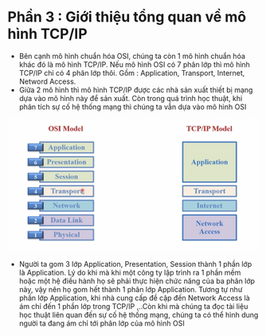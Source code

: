 # Phần 3 : Giới thiệu tổng quan về mô hình TCP/IP   
-   Bên cạnh mô hình chuẩn hóa OSI, chúng ta còn 1 mô hình chuẩn hóa khác đó là mô hình TCP/IP. Nếu mô hình OSI có 7 phân lớp thì mô hình TCP/IP chỉ có 4 phân lớp thôi. Gồm : Application, Transport, Internet, Netword Access.
-   Giữa 2 mô hình thì mô hình TCP/IP được các nhà sản xuất thiết bị mạng dựa vào mô hình này để sản xuất. Còn trong quá trình học thuật, khi phân tích sự cố hệ thống mạng thì chúng ta vẫn dựa vào mô hình OSI

![Alt text](<../picture/Screenshot 2023-08-27 at 20.27.38.png>)
-    Người ta gom 3 lớp Application, Presentation, Session thành 1 phần lớp là Application. Lý do khi mà khi một công ty lập trình ra 1 phần mềm hoặc một hệ điều hành họ sẽ phải thực hiện chức năng của ba phân lớp này, vậy nên họ gom hết thành 1 phân lớp Application. Tương tự như phần lớp Application, khi nhà cung cấp đề cập đến Network Access là ám chỉ đến 1 phần lớp trong TCP/IP ,..Còn khi mà chúng ta đọc tài liệu học thuật liên quan đến sự cố hệ thống mạng, chúng ta có thể hình dung người ta đang ám chỉ tới phân lớp của mô hình OSI